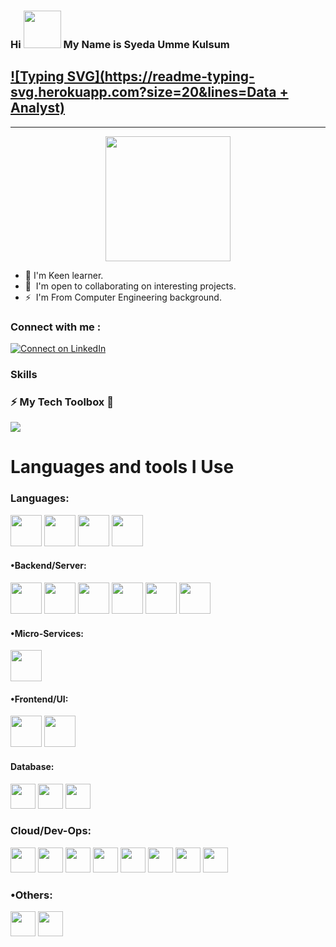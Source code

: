 ### Hi <img src="https://user-images.githubusercontent.com/59692344/218238035-dde907c5-34e7-4739-9135-60b97f9c58be.gif"  height="60px" style="max-width:100%;"> My Name is Syeda Umme Kulsum

## [![Typing SVG](https://readme-typing-svg.herokuapp.com?size=20&lines=Data + Analyst)](https://git.io/typing-svg)

----------------------
<p align="center">
  <img src="https://user-images.githubusercontent.com/59692344/172132315-c69c47d0-4add-4af6-bfc1-203e2656d27b.gif" height="200px" width="200px" >
</p>


*  🧠 I'm Keen learner.
 * 🤝  I'm open to collaborating on interesting projects.
* ⚡  I'm From Computer Engineering background.

### Connect with me :
[![Connect on LinkedIn](https://img.shields.io/badge/-Linkedin-0e76a8?style=flat&amp;labelColor=white&amp;logo=linkedin&amp;logoColor=0e76a8)](
https://www.linkedin.com/in/mohammed-owez-2177401722/)

### Skills 
### :zap: My Tech Toolbox 🧰
<img src="https://user-images.githubusercontent.com/59692344/172135025-599e1fce-c41e-45f5-a344-8e9ebd312d0c.gif">

<h1 align="left">Languages and tools I Use</h1> 
<!--
<p>

![UnselfishOblongHoverfly-max-1mb]()

 <img height="50" src=""> 
<img height="50" src="https://upload.wikimedia.org/wikipedia/commons/thumb/c/c3/Python-logo-notext.svg/2048px-Python-logo-notext.svg.png"> 
  
<img height="40" src="https://www.freepnglogos.com/uploads/html5-logo-png/html5-logo-best-web-design-psd-html-cms-development-ecommerce-6.png"> 
  
  
<img height="40" src="https://user-images.githubusercontent.com/59692344/172140649-5f0d5f37-95db-4069-9e5b-a1f7816eb6d0.png"> 
  
<img height="40" src="https://user-images.githubusercontent.com/59692344/172140725-9bc7307d-37ff-4cea-b039-154a7e7f9f2b.png"> 


   
![479ecf807f39fd0890a930d940f76f50]()


   
<img height="40" src="https://pngimg.com/uploads/mysql/mysql_PNG1.png">
  
<img height="40" src="https://cdn.icon-icons.com/icons2/2107/PNG/512/file_type_vscode_icon_130084.png">
   
<img height="40" src="https://upload.wikimedia.org/wikipedia/commons/thumb/3/38/Jupyter_logo.svg/1200px-Jupyter_logo.svg.png">
         
<img height="40" src="https://res.cloudinary.com/postman/image/upload/t_team_logo/v1629869194/team/2893aede23f01bfcbd2319326bc96a6ed0524eba759745ed6d73405a3a8b67a8">


<img height="40" src="https://user-images.githubusercontent.com/59692344/172137326-b7393a7b-1414-4238-ae99-def72445ab7c.png">
![images]()
-->

### Languages:
<code><img src="https://user-images.githubusercontent.com/59692344/218238408-52c0299c-87c4-48ec-a030-2dbb59c7d2a4.jpg"  height="50px"></code>
<code><img src="https://user-images.githubusercontent.com/59692344/218238166-a24573f8-646e-41f6-ace0-b4258670340e.png"   height="50px"></code>
<code><img src="https://user-images.githubusercontent.com/59692344/218238521-8d2c7846-4b99-4563-89d9-b42ea81b0f5e.png"   height="50px"></code>
<code><img src="https://user-images.githubusercontent.com/59692344/218243471-46e320bd-687d-4c25-b9cd-fa07675d100e.png"   height="50px"></code>



<!--### Web Development (Full-stack):-->


#### •Backend/Server:
<!-- #### <code><img src="https://raw.githubusercontent.com/souravpal01/souravpal01/master/img/web/backend/j2ee.png" height="40"></code> -->
<code><img src="https://user-images.githubusercontent.com/59692344/180926893-ce922da8-912d-4ea9-8c7d-d98a7149b0ed.png"  height="50px"></code>
<code><img src="https://user-images.githubusercontent.com/59692344/218239528-7e1af79c-82cd-42d7-a0a9-c618e7e6e9f5.png"  height="50px"></code>
<code><img src="https://user-images.githubusercontent.com/59692344/218239644-ec6e733b-13a8-4143-afa3-8fec4423b42a.png"  height="50px"></code>
<code><img src="https://user-images.githubusercontent.com/59692344/218239661-ae028b45-8bf4-4092-b485-d883fc559395.png"  height="50px"></code>
<code><img src="https://user-images.githubusercontent.com/59692344/218239682-d1217864-81ac-4f6d-9903-a6cf83f82c8c.png"  height="50px"></code>
<code><img src="https://user-images.githubusercontent.com/59692344/218239717-86b2ad2d-0a38-44bc-b85e-eb4f784ff1ae.png"  height="50px"></code>
<!--<code><img src="https://raw.githubusercontent.com/souravpal01/souravpal01/master/img/web/security/security.png" height="40"></code>
<code><img src="https://raw.githubusercontent.com/souravpal01/souravpal01/master/img/web/security/ldap.png" height="40"></code>
<code><img src="https://raw.githubusercontent.com/souravpal01/souravpal01/master/img/web/security/jwt.png" height="40"></code>
<code><img src="https://raw.githubusercontent.com/souravpal01/souravpal01/master/img/web/security/oauth.png" height="40"></code>-->



#### •Micro-Services:
<code><img src="https://user-images.githubusercontent.com/59692344/218239833-be1d3bd9-9d3d-4de5-978c-943a39426192.png" width="50px" height="50px"></code>
<!--<code><img src="https://raw.githubusercontent.com/souravpal01/souravpal01/master/img/web/ms/rx.png" height="30"></code>
<code><img src="https://raw.githubusercontent.com/souravpal01/souravpal01/master/img/web/ms/webflux.jpg" height="30"></code>
<code><img src="https://raw.githubusercontent.com/souravpal01/souravpal01/master/img/web/ms/kafka.png" height="30"></code>
<code><img src="https://raw.githubusercontent.com/souravpal01/souravpal01/master/img/web/ms/graphql.png" height="30"></code>
<code><img src="https://raw.githubusercontent.com/souravpal01/souravpal01/master/img/web/ms/elastic.png" height="30"></code>
<code><img src="https://raw.githubusercontent.com/souravpal01/souravpal01/master/img/web/ms/eureka.png" height="30"></code>
<code><img src="https://raw.githubusercontent.com/souravpal01/souravpal01/master/img/web/ms/zuul.png" height="30"></code>
<code><img src="https://raw.githubusercontent.com/souravpal01/souravpal01/master/img/web/ms/hystrix.jpg" height="30"></code>
<code><img src="https://raw.githubusercontent.com/souravpal01/souravpal01/master/img/web/ms/seluth.png" height="30"></code>
<code><img src="https://raw.githubusercontent.com/souravpal01/souravpal01/master/img/web/ms/zipkin.png" height="30"></code>-->


#### •Frontend/UI:
<code><img src="https://user-images.githubusercontent.com/59692344/218239996-2dc344b3-c6f8-436f-bdce-efcc81a9bbb4.jpg"  height="50px"></code>
<code><img src="https://user-images.githubusercontent.com/59692344/218240025-97e936ff-b119-4959-8d37-09134b176712.png"  height="50px"></code>
<!-- <code><img src="https://raw.githubusercontent.com/souravpal01/souravpal01/master/img/web/ui/html.png" height="40"></code>
<code><img src="https://raw.githubusercontent.com/souravpal01/souravpal01/master/img/web/ui/css.png" height="40"></code> -->

<!--<code><img src="https://raw.githubusercontent.com/souravpal01/souravpal01/master/img/web/ui/thymeleaf.png" height="30"></code>
<code><img src="https://raw.githubusercontent.com/souravpal01/souravpal01/master/img/web/ui/angular.jpg" height="30"></code>
<code><img src="https://raw.githubusercontent.com/souravpal01/souravpal01/master/img/web/ui/jq.jpg" height="30"></code>
<code><img src="https://raw.githubusercontent.com/souravpal01/souravpal01/master/img/web/ui/redux.png" height="30"></code>
<code><img src="https://raw.githubusercontent.com/souravpal01/souravpal01/master/img/web/ui/ajax.png" height="30"></code>-->

#### Database:
<code><img src="https://user-images.githubusercontent.com/59692344/218240058-e8cad07f-3ab9-43c5-a6f9-f1e13901f013.png" height="40"></code>
<code><img src="https://user-images.githubusercontent.com/59692344/218240107-4dd195d2-c730-4dfb-9abe-f461747cea70.png" height="40"></code>
<code><img src="https://user-images.githubusercontent.com/59692344/218240120-0deb07ba-0a59-46d5-8eca-9059b4780607.png" height="40"></code>
<!--<code><img src="https://raw.githubusercontent.com/souravpal01/souravpal01/master/img/db/dy.png" height="30"></code>
<code><img src="https://raw.githubusercontent.com/souravpal01/souravpal01/master/img/db/cas.png" height="30"></code>
<code><img src="https://raw.githubusercontent.com/souravpal01/souravpal01/master/img/db/redis.png" height="30"></code>-->




### Cloud/Dev-Ops:
<!-- <code><img src="https://raw.githubusercontent.com/souravpal01/souravpal01/master/img/cloud/aws.png" height="40"></code> -->
<code><img src="https://user-images.githubusercontent.com/59692344/218240217-3f09c512-b47a-42ee-8fe9-2b9259a1e777.jpg" height="40"></code>
<code><img src="https://user-images.githubusercontent.com/59692344/218240219-061a913b-b46c-4466-b02e-7a264280c764.png" height="40"></code>
<code><img src="https://user-images.githubusercontent.com/59692344/218240234-7c3d8a59-c7e6-4dc2-ab9b-a018d67d38a9.png" height="40"></code>
<code><img src="https://user-images.githubusercontent.com/59692344/218240242-14fd7ae5-3b1b-41c3-817d-1ea949c1c9a6.png" height="40"></code>
<code><img src="https://user-images.githubusercontent.com/59692344/218240246-f71ae34b-344d-4a82-8a5f-9a6f4f805505.png" height="40"></code>
<code><img src="https://user-images.githubusercontent.com/59692344/218240273-5b0de090-e9da-41ba-9c62-6cf9cec2f6d6.png" height="40"></code>
<code><img src="https://user-images.githubusercontent.com/59692344/218240286-a0b2ed10-5a34-49cf-960a-797014ad1225.png" height="40"></code>
<code><img src="https://user-images.githubusercontent.com/59692344/218240261-7661c317-f0f5-47ff-b429-846589c26d36.png" height="40"></code>
<!-- <code><img src="https://raw.githubusercontent.com/souravpal01/souravpal01/master/img/cloud/ku.jpg" height="30"></code>-->

### •Others:
<code><img src="https://user-images.githubusercontent.com/59692344/218242974-0aa110cf-722b-4454-a931-de90f87f754c.png" height="40"></code>
<code><img src="https://user-images.githubusercontent.com/59692344/218242989-8d9e6b83-763a-4dcf-b1f7-8a8366138328.png" height="40"></code>
<!--<code><img src="https://raw.githubusercontent.com/souravpal01/souravpal01/master/img/other/kaltura.png" height="30"></code>-->

</p>
